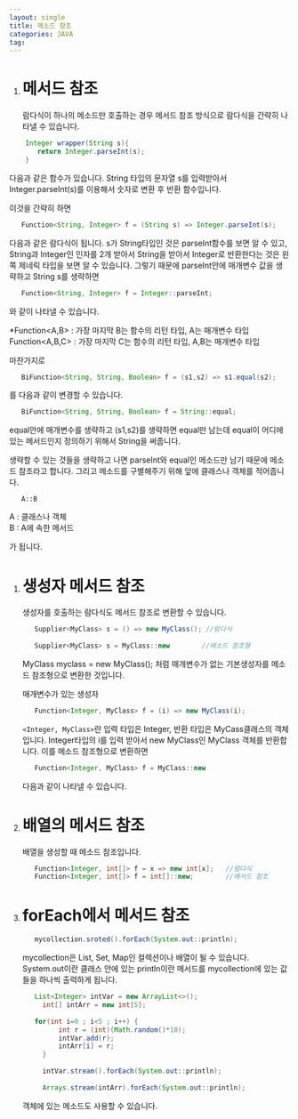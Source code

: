 ```yaml
---
layout: single
title: 메소드 참조
categories: JAVA
tag: 
---
```


1. # 메서드 참조
   람다식이 하나의 메소드만 호출하는 경우 메서드 참조 방식으로 람다식을 간략히 나타낼 수 있습니다.   

  ```java
      Integer wrapper(String s){
         return Integer.parseInt(s);
      }
   ```   
   다음과 같은 함수가 있습니다. String 타입의 문자열 s를 입력받아서 Integer.parseInt(s)를 이용해서 숫자로 변환 후 반환 함수입니다.   

   이것을 간략히 하면   

   ```java
      Function<String, Integer> f = (String s) => Integer.parseInt(s);
   ```   
   다음과 같은 람다식이 됩니다. s가 String타입인 것은 parseInt함수를 보면 알 수 있고, String과 Integer인 인자를 2개 받아서 String을 받아서 Integer로 반환한다는 것은 왼쪽 제네릭 타입을 보면 알 수 있습니다. 그렇기 때문에 parseInt안에 매개변수 값을 생략하고 String s를 생략하면   

   ```java
      Function<String, Integer> f = Integer::parseInt;
   ```   
   와 같이 나타낼 수 있습니다.   

   *Function<A,B> : 가장 마지막 B는 함수의 리턴 타입, A는 매개변수 타입   
   Function<A,B,C> : 가장 마지막 C는 함수의 리턴 타입, A,B는 매개변수 타입   

   마찬가지로   

   ```java
      BiFunction<String, String, Boolean> f = (s1,s2) => s1.equal(s2);   
   ```   
   를 다음과 같이 변경할 수 있습니다.   
   ```java
      BiFunction<String, String, Boolean> f = String::equal;
   ```   
   equal안에 매개변수를 생략하고 (s1,s2)를 생략하면 equal만 남는데 equal이 어디에 있는 메서드인지 정의하기 위해서 String을 써줍니다.   

   생략할 수 있는 것들을 생략하고 나면 parseInt와 equal인 메소드만 남기 때문에 메소드 참조라고 합니다. 그리고 메소드를 구별해주기 위해 앞에 클래스나 객체를 적어줍니다.   

   ```
      A::B
   ```   
   A : 클래스나 객체   
   B : A에 속한 메서드   

   가 됩니다.
 
1. # 생성자 메서드 참조
   생성자를 호출하는 람다식도 메서드 참조로 변환할 수 있습니다.   

   ```java
      Supplier<MyClass> s = () => new MyClass(); //람다식
      
      Supplier<MyClass> s = MyClass::new        //메소드 참조형
   ```    
   MyClass myclass = new MyClass(); 처럼 매개변수가 없는 기본생성자를 메소드 참조형으로 변환한 것입니다.   

   매개변수가 있는 생성자   

   ```java
      Function<Integer, MyClass> f = (i) => new MyClass(i);
   ```   
   `<Integer, MyClass>`란 입력 타입은 Integer, 반환 타입은 MyCass클래스의 객체입니다. Integer타입의 i를 입력 받아서 new MyClass인 MyClass 객체를 반환합니다. 이를 메소드 참조형으로 변환하면   
   
   ```java
      Function<Integer, MyClass> f = MyClass::new
   ```  
   다음과 같이 나타낼 수 있습니다.   

1. # 배열의 메서드 참조
   배열을 생성할 때 메소드 참조입니다.   

   ```java
      Function<Integer, int[]> f = x => new int[x];   //람다식
      Function<Integer, int[]> f = int[]::new;        //메서드 참조
   ```   

1. # forEach에서 메서드 참조

   ```java
      mycollection.sroted().forEach(System.out::println);
   ```   
   mycollection은 List, Set, Map인 컬렉션이나 배열이 될 수 있습니다.   
   System.out이란 클래스 안에 있는 println이란 메서드를 mycollection에 있는 값들을 하나씩 출력하게 됩니다.   

   ```java
      List<Integer> intVar = new ArrayList<>();
		int[] intArr = new int[5];
		
      for(int i=0 ; i<5 ; i++) {
			int r = (int)(Math.random()*10);
			intVar.add(r);
			intArr[i] = r;
		}
		
		intVar.stream().forEach(System.out::println);
		
		Arrays.stream(intArr).forEach(System.out::println);
   ```   

   객체에 있는 메소드도 사용할 수 있습니다.   
   ```java
      
   ```

